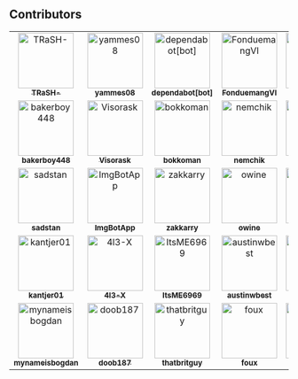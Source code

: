 ## Contributors

<!-- readme: contributors -start -->
<table>
<tr>
    <td align="center">
              <a href="https://github.com/TRaSH-">
                  <img src="https://avatars.githubusercontent.com/u/6155095?v=4&v=4" width="100;" alt="TRaSH-"/>
                  <br />
                  <sub><b>TRaSH-</b></sub>
              </a>
          </td>    
          <td align="center">
              <a href="https://github.com/yammes08">
                  <img src="https://avatars.githubusercontent.com/u/111231042?v=4&v=4" width="100;" alt="yammes08"/>
                  <br />
                  <sub><b>yammes08</b></sub>
              </a>
          </td>    
          <td align="center">
              <a href="https://github.com/apps/dependabot">
                  <img src="https://avatars.githubusercontent.com/in/29110?v=4&v=4" width="100;" alt="dependabot[bot]"/>
                  <br />
                  <sub><b>dependabot[bot]</b></sub>
              </a>
          </td>    
          <td align="center">
              <a href="https://github.com/FonduemangVI">
                  <img src="https://avatars.githubusercontent.com/u/15520607?v=4&v=4" width="100;" alt="FonduemangVI"/>
                  <br />
                  <sub><b>FonduemangVI</b></sub>
              </a>
          </td>    
          <td align="center">
              <a href="https://github.com/NiceTSY">
                  <img src="https://avatars.githubusercontent.com/u/38940602?v=4&v=4" width="100;" alt="NiceTSY"/>
                  <br />
                  <sub><b>NiceTSY</b></sub>
              </a>
          </td>    
          <td align="center">
              <a href="https://github.com/nuxencs">
                  <img src="https://avatars.githubusercontent.com/u/47067662?v=4&v=4" width="100;" alt="nuxencs"/>
                  <br />
                  <sub><b>nuxencs</b></sub>
              </a>
          </td></tr>
<tr>
    <td align="center">
              <a href="https://github.com/bakerboy448">
                  <img src="https://avatars.githubusercontent.com/u/55419169?v=4&v=4" width="100;" alt="bakerboy448"/>
                  <br />
                  <sub><b>bakerboy448</b></sub>
              </a>
          </td>    
          <td align="center">
              <a href="https://github.com/Visorask">
                  <img src="https://avatars.githubusercontent.com/u/54461452?v=4&v=4" width="100;" alt="Visorask"/>
                  <br />
                  <sub><b>Visorask</b></sub>
              </a>
          </td>    
          <td align="center">
              <a href="https://github.com/bokkoman">
                  <img src="https://avatars.githubusercontent.com/u/7511367?v=4&v=4" width="100;" alt="bokkoman"/>
                  <br />
                  <sub><b>bokkoman</b></sub>
              </a>
          </td>    
          <td align="center">
              <a href="https://github.com/nemchik">
                  <img src="https://avatars.githubusercontent.com/u/725456?v=4&v=4" width="100;" alt="nemchik"/>
                  <br />
                  <sub><b>nemchik</b></sub>
              </a>
          </td>    
          <td align="center">
              <a href="https://github.com/rg9400">
                  <img src="https://avatars.githubusercontent.com/u/39887349?v=4&v=4" width="100;" alt="rg9400"/>
                  <br />
                  <sub><b>rg9400</b></sub>
              </a>
          </td>    
          <td align="center">
              <a href="https://github.com/andersbjorshol">
                  <img src="https://avatars.githubusercontent.com/u/161516010?v=4&v=4" width="100;" alt="andersbjorshol"/>
                  <br />
                  <sub><b>andersbjorshol</b></sub>
              </a>
          </td></tr>
<tr>
    <td align="center">
              <a href="https://github.com/sadstan">
                  <img src="https://avatars.githubusercontent.com/u/76420253?v=4&v=4" width="100;" alt="sadstan"/>
                  <br />
                  <sub><b>sadstan</b></sub>
              </a>
          </td>    
          <td align="center">
              <a href="https://github.com/ImgBotApp">
                  <img src="https://avatars.githubusercontent.com/u/31427850?v=4&v=4" width="100;" alt="ImgBotApp"/>
                  <br />
                  <sub><b>ImgBotApp</b></sub>
              </a>
          </td>    
          <td align="center">
              <a href="https://github.com/zakkarry">
                  <img src="https://avatars.githubusercontent.com/u/123845855?v=4&v=4" width="100;" alt="zakkarry"/>
                  <br />
                  <sub><b>zakkarry</b></sub>
              </a>
          </td>    
          <td align="center">
              <a href="https://github.com/owine">
                  <img src="https://avatars.githubusercontent.com/u/4283702?v=4&v=4" width="100;" alt="owine"/>
                  <br />
                  <sub><b>owine</b></sub>
              </a>
          </td>    
          <td align="center">
              <a href="https://github.com/rcdailey">
                  <img src="https://avatars.githubusercontent.com/u/1768054?v=4&v=4" width="100;" alt="rcdailey"/>
                  <br />
                  <sub><b>rcdailey</b></sub>
              </a>
          </td>    
          <td align="center">
              <a href="https://github.com/quorn23">
                  <img src="https://avatars.githubusercontent.com/u/6703012?v=4&v=4" width="100;" alt="quorn23"/>
                  <br />
                  <sub><b>quorn23</b></sub>
              </a>
          </td></tr>
<tr>
    <td align="center">
              <a href="https://github.com/kantjer01">
                  <img src="https://avatars.githubusercontent.com/u/140897249?v=4&v=4" width="100;" alt="kantjer01"/>
                  <br />
                  <sub><b>kantjer01</b></sub>
              </a>
          </td>    
          <td align="center">
              <a href="https://github.com/4l3-X">
                  <img src="https://avatars.githubusercontent.com/u/108864960?v=4&v=4" width="100;" alt="4l3-X"/>
                  <br />
                  <sub><b>4l3-X</b></sub>
              </a>
          </td>    
          <td align="center">
              <a href="https://github.com/ItsME6969">
                  <img src="https://avatars.githubusercontent.com/u/89707006?v=4&v=4" width="100;" alt="ItsME6969"/>
                  <br />
                  <sub><b>ItsME6969</b></sub>
              </a>
          </td>    
          <td align="center">
              <a href="https://github.com/austinwbest">
                  <img src="https://avatars.githubusercontent.com/u/8321115?v=4&v=4" width="100;" alt="austinwbest"/>
                  <br />
                  <sub><b>austinwbest</b></sub>
              </a>
          </td>    
          <td align="center">
              <a href="https://github.com/userdocs">
                  <img src="https://avatars.githubusercontent.com/u/16525024?v=4&v=4" width="100;" alt="userdocs"/>
                  <br />
                  <sub><b>userdocs</b></sub>
              </a>
          </td>    
          <td align="center">
              <a href="https://github.com/calvinbui">
                  <img src="https://avatars.githubusercontent.com/u/3604363?v=4&v=4" width="100;" alt="calvinbui"/>
                  <br />
                  <sub><b>calvinbui</b></sub>
              </a>
          </td></tr>
<tr>
    <td align="center">
              <a href="https://github.com/mynameisbogdan">
                  <img src="https://avatars.githubusercontent.com/u/707714?v=4&v=4" width="100;" alt="mynameisbogdan"/>
                  <br />
                  <sub><b>mynameisbogdan</b></sub>
              </a>
          </td>    
          <td align="center">
              <a href="https://github.com/doob187">
                  <img src="https://avatars.githubusercontent.com/u/60312740?v=4&v=4" width="100;" alt="doob187"/>
                  <br />
                  <sub><b>doob187</b></sub>
              </a>
          </td>    
          <td align="center">
              <a href="https://github.com/thatbritguy">
                  <img src="https://avatars.githubusercontent.com/u/10825337?v=4&v=4" width="100;" alt="thatbritguy"/>
                  <br />
                  <sub><b>thatbritguy</b></sub>
              </a>
          </td>    
          <td align="center">
              <a href="https://github.com/foux">
                  <img src="https://avatars.githubusercontent.com/u/246550?v=4&v=4" width="100;" alt="foux"/>
                  <br />
                  <sub><b>foux</b></sub>
              </a>
          </td>    
          <td align="center">
              <a href="https://github.com/jasonla">
                  <img src="https://avatars.githubusercontent.com/u/12141407?v=4&v=4" width="100;" alt="jasonla"/>
                  <br />
                  <sub><b>jasonla</b></sub>
              </a>
          </td>    
          <td align="center">
              <a href="https://github.com/keliansb">
                  <img src="https://avatars.githubusercontent.com/u/22099779?v=4&v=4" width="100;" alt="keliansb"/>
                  <br />
                  <sub><b>keliansb</b></sub>
              </a>
          </td></tr>
</table>

<!-- readme: contributors -end -->
